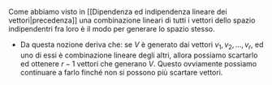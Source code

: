 Come abbiamo visto in [[Dipendenza ed indipendenza lineare dei vettori|precedenza]] una combinazione lineari di tutti i vettori dello spazio indipendentri fra loro è il modo per generare lo spazio stesso.

- Da questa nozione deriva che:
  se $V$ è generato dai vettori $v_{1},v_{2},\dots,v_{r}$,
  ed uno di essi è combinazione lineare degli altri, allora possiamo scartarlo ed ottenere $r-1$ vettori che generano $V$. Questo ovviamente possiamo continuare a farlo finché non si possono più scartare vettori.